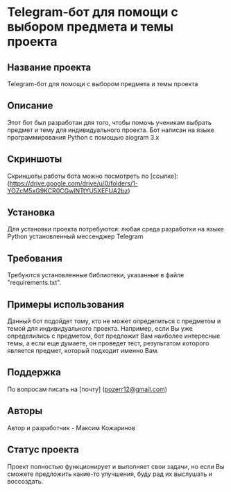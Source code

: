 # Telegram-бот для помощи с выбором предмета и темы проекта 


## Название проекта
Telegram-бот для помощи с выбором предмета и темы проекта

## Описание
Этот бот был разработан для того, чтобы помочь ученикам выбрать предмет и тему для индивидуального проекта. Бот написан на языке программирования Python с помощью aiogram 3.x

## Скриншоты
Скриншоты работы бота можно посмотреть по [ссылке]: (https://drive.google.com/drive/u/0/folders/1-YOZcM5xG9KCR0CGwlNTtYU5XEFUA2bz)

## Установка
Для установки проекта потребуются: любая среда разработки на языке Python 
                                   установленный мессенджер Telegram

## Требования
Требуются установленные библиотеки, указанные в файле "requirements.txt".

## Примеры использования
Данный бот подойдет тому, кто не может определиться с предметом и темой для индивидуального проекта.
Например, если Вы уже определились с предметом, бот предложит Вам наиболее интересные темы, а если еще думаете, он проведет тест, результатом которого является предмет, который подходит именно Вам.

## Поддержка
По вопросам писать на [почту] (pozerr12@gmail.com)

## Авторы
Автор и разработчик - Максим Кожаринов

## Статус проекта
Проект полностью функционирует и выполняет свои задачи, но если Вы сможете предложить какие-то улучшения, буду рад их выслушать и воссоздать.
